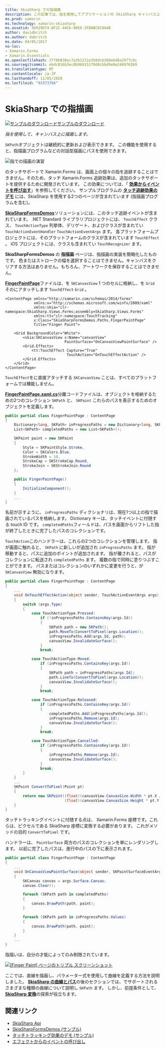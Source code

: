 ```yaml
---
title: SkiaSharp での指描画
description: この記事では、指を使用してアプリケーションの SkiaSharp キャンバス上に描画する方法について説明し、サンプルコードを使用してその方法を Xamarin.Forms 示します。
ms.prod: xamarin
ms.technology: xamarin-skiasharp
ms.assetid: 56929D74-8F2C-44C6-90E6-3FBABCDC0A4B
author: davidbritch
ms.author: dabritch
ms.date: 04/05/2017
no-loc:
- Xamarin.Forms
- Xamarin.Essentials
ms.openlocfilehash: 2ff6b838ec7a3b1231e350dcb308e648a297fc0c
ms.sourcegitcommit: ebdc016b3ec0b06915170d0cbbd9e0e2469763b9
ms.translationtype: MT
ms.contentlocale: ja-JP
ms.lasthandoff: 11/05/2020
ms.locfileid: "93373766"
---
```

# <a name="finger-painting-in-skiasharp"></a>SkiaSharp での指描画

[![サンプルのダウンロード](~/media/shared/download.png)サンプルのダウンロード](/samples/xamarin/xamarin-forms-samples/skiasharpforms-demos)

_指を使用して、キャンバス上に描画します。_

`SKPath`オブジェクトは継続的に更新および表示できます。 この機能を使用すると、指描画プログラムなどの対話型描画にパスを使用できます。

![指での描画の演習](finger-paint-images/fingerpaintsample.png)

のタッチサポートで Xamarin.Forms は、画面上の個々の指を追跡することはできません。そのため、タッチ Xamarin.Forms 追跡効果は、追加のタッチサポートを提供するために開発されています。 この効果については、「 [**効果からイベントを呼び出す**](~/xamarin-forms/app-fundamentals/effects/touch-tracking.md)」を参照してください。 サンプルプログラムの [**タッチ追跡効果のデモ**](/samples/xamarin/xamarin-forms-samples/effects-touchtrackingeffect/) には、SkiaSharp を使用する2つのページが含まれています (指描画プログラムを含む)。

[**SkiaSharpFormsDemos**](/samples/xamarin/xamarin-forms-samples/skiasharpforms-demos)ソリューションには、このタッチ追跡イベントが含まれています。 .NET Standard ライブラリプロジェクトには、 `TouchEffect` クラス、 `TouchActionType` 列挙体、デリゲート、およびクラスが含まれてい `TouchActionEventHandler` `TouchActionEventArgs` ます。 各プラットフォームプロジェクトには、そのプラットフォームのクラスが含まれています `TouchEffect` 。 iOS プロジェクトには、クラスも含まれてい `TouchRecognizer` ます。

**SkiaSharpFormsDemos** の **指描画** ページは、指描画の実装を簡略化したものです。 色またはストロークの幅を選択することはできません。キャンバスをクリアする方法はありません。もちろん、アートワークを保存することはできません。

[**FingerPaintPage**](https://github.com/xamarin/xamarin-forms-samples/blob/master/SkiaSharpForms/Demos/Demos/SkiaSharpFormsDemos/Paths/FingerPaintPage.xaml)ファイルは、を `SKCanvasView` 1 つのセルに格納し、を `Grid` そのにアタッチします `TouchEffect` `Grid` 。

```xaml
<ContentPage xmlns="http://xamarin.com/schemas/2014/forms"
             xmlns:x="http://schemas.microsoft.com/winfx/2009/xaml"
             xmlns:skia="clr-namespace:SkiaSharp.Views.Forms;assembly=SkiaSharp.Views.Forms"
             xmlns:tt="clr-namespace:TouchTracking"
             x:Class="SkiaSharpFormsDemos.Paths.FingerPaintPage"
             Title="Finger Paint">

    <Grid BackgroundColor="White">
        <skia:SKCanvasView x:Name="canvasView"
                           PaintSurface="OnCanvasViewPaintSurface" />
        <Grid.Effects>
            <tt:TouchEffect Capture="True"
                            TouchAction="OnTouchEffectAction" />
        </Grid.Effects>
    </Grid>
</ContentPage>
```

`TouchEffect`をに直接アタッチする `SKCanvasView` ことは、すべてのプラットフォームでは機能しません。

[**FingerPaintPage.xaml.cs**](https://github.com/xamarin/xamarin-forms-samples/blob/master/SkiaSharpForms/Demos/Demos/SkiaSharpFormsDemos/Paths/FingerPaintPage.xaml.cs)分離コードファイルは、オブジェクトを格納するための2つのコレクション `SKPath` と、 `SKPaint` これらのパスを表示するためのオブジェクトを定義します。

```csharp
public partial class FingerPaintPage : ContentPage
{
    Dictionary<long, SKPath> inProgressPaths = new Dictionary<long, SKPath>();
    List<SKPath> completedPaths = new List<SKPath>();

    SKPaint paint = new SKPaint
    {
        Style = SKPaintStyle.Stroke,
        Color = SKColors.Blue,
        StrokeWidth = 10,
        StrokeCap = SKStrokeCap.Round,
        StrokeJoin = SKStrokeJoin.Round
    };

    public FingerPaintPage()
    {
        InitializeComponent();
    }
    ...
}
```

名前が示すように、 `inProgressPaths` ディクショナリは、現在1つ以上の指で描画されているパスを格納します。 Dictionary キーは、タッチイベントに付随する touch ID です。 `completedPaths`フィールドは、パスを画面からリフトした指が終了したときに完了したパスのコレクションです。

`TouchAction`このハンドラーは、これらの2つのコレクションを管理します。 指が画面に触れると、 `SKPath` に新しいが追加され `inProgressPaths` ます。 指が移動すると、パスに追加のポイントが追加されます。 指が離されると、パスがコレクションに転送され `completedPaths` ます。 複数の指で同時に塗りつぶすことができます。 パスまたはコレクションのいずれかに変更を行うと、が `SKCanvasView` 無効になります。

```csharp
public partial class FingerPaintPage : ContentPage
{
    ...
    void OnTouchEffectAction(object sender, TouchActionEventArgs args)
    {
        switch (args.Type)
        {
            case TouchActionType.Pressed:
                if (!inProgressPaths.ContainsKey(args.Id))
                {
                    SKPath path = new SKPath();
                    path.MoveTo(ConvertToPixel(args.Location));
                    inProgressPaths.Add(args.Id, path);
                    canvasView.InvalidateSurface();
                }
                break;

            case TouchActionType.Moved:
                if (inProgressPaths.ContainsKey(args.Id))
                {
                    SKPath path = inProgressPaths[args.Id];
                    path.LineTo(ConvertToPixel(args.Location));
                    canvasView.InvalidateSurface();
                }
                break;

            case TouchActionType.Released:
                if (inProgressPaths.ContainsKey(args.Id))
                {
                    completedPaths.Add(inProgressPaths[args.Id]);
                    inProgressPaths.Remove(args.Id);
                    canvasView.InvalidateSurface();
                }
                break;

            case TouchActionType.Cancelled:
                if (inProgressPaths.ContainsKey(args.Id))
                {
                    inProgressPaths.Remove(args.Id);
                    canvasView.InvalidateSurface();
                }
                break;
        }
    }
    ...
    SKPoint ConvertToPixel(Point pt)
    {
        return new SKPoint((float)(canvasView.CanvasSize.Width * pt.X / canvasView.Width),
                           (float)(canvasView.CanvasSize.Height * pt.Y / canvasView.Height));
    }
}
```

タッチトラッキングイベントに付随する点は、 Xamarin.Forms 座標です。これらは、ピクセルである SkiaSharp 座標に変換する必要があります。 これがメソッドの目的 `ConvertToPixel` です。

ハンドラーは、 `PaintSurface` 両方のパスのコレクションを単にレンダリングします。 以前に完了したパスは、進行中のパスの下に表示されます。

```csharp
public partial class FingerPaintPage : ContentPage
{
    ...
    void OnCanvasViewPaintSurface(object sender, SKPaintSurfaceEventArgs args)
    {
        SKCanvas canvas = args.Surface.Canvas;
        canvas.Clear();

        foreach (SKPath path in completedPaths)
        {
            canvas.DrawPath(path, paint);
        }

        foreach (SKPath path in inProgressPaths.Values)
        {
            canvas.DrawPath(path, paint);
        }
    }
    ...
}
```

指描いは、自分の才能によってのみ制限されています。

[![[Finger Paint] ページのトリプル スクリーンショット](finger-paint-images/fingerpaint-small.png)](finger-paint-images/fingerpaint-large.png#lightbox "[Finger Paint] ページのトリプル スクリーンショット")

ここでは、直線を描画し、パラメーター式を使用して曲線を定義する方法を説明しました。 [**SkiaSharp の曲線とパス**](../curves/index.md)の後のセクションでは、でサポートされるさまざまな種類の曲線について説明し `SKPath` ます。 しかし、前提条件として、 [**SkiaSharp 変換**](../transforms/index.md)の探索が役立ちます。

## <a name="related-links"></a>関連リンク

- [SkiaSharp Api](/dotnet/api/skiasharp)
- [SkiaSharpFormsDemos (サンプル)](/samples/xamarin/xamarin-forms-samples/skiasharpforms-demos)
- [タッチトラッキング効果のデモ (サンプル)](/samples/xamarin/xamarin-forms-samples/effects-touchtrackingeffect/)
- [エフェクトからのイベントの呼び出し](~/xamarin-forms/app-fundamentals/effects/touch-tracking.md)
